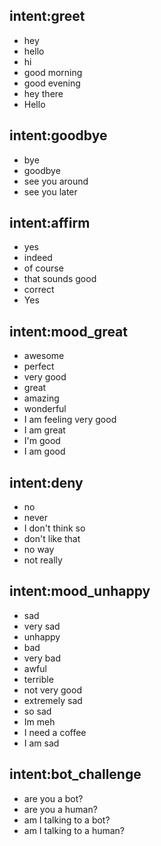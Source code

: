 ## intent:greet
- hey
- hello
- hi
- good morning
- good evening
- hey there
- Hello

## intent:goodbye
- bye
- goodbye
- see you around
- see you later

## intent:affirm
- yes
- indeed
- of course
- that sounds good
- correct
- Yes

## intent:mood_great
- awesome
- perfect
- very good
- great
- amazing
- wonderful
- I am feeling very good
- I am great
- I'm good
- I am good

## intent:deny
- no
- never
- I don't think so
- don't like that
- no way
- not really

## intent:mood_unhappy
- sad
- very sad
- unhappy
- bad
- very bad
- awful
- terrible
- not very good
- extremely sad
- so sad
- Im meh
- I need a coffee
- I am sad

## intent:bot_challenge
- are you a bot?
- are you a human?
- am I talking to a bot?
- am I talking to a human?

